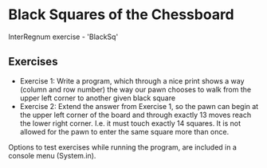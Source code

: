 # Black Squares of the Chessboard
InterRegnum exercise - 'BlackSq'

## Exercises

- Exercise 1: Write a program, which through a nice print shows a
way (column and row number) the way our pawn
chooses to walk from the upper left corner to another
given black square
- Exercise 2: Extend the answer from Exercise 1, so the pawn can
begin at the upper left corner of the board and through
exactly 13 moves reach the lower right corner. I.e. it
must touch exactly 14 squares.
It is not allowed for the pawn to enter the same square
more than once.

Options to test exercises while running the program, are included in a console menu (System.in).
